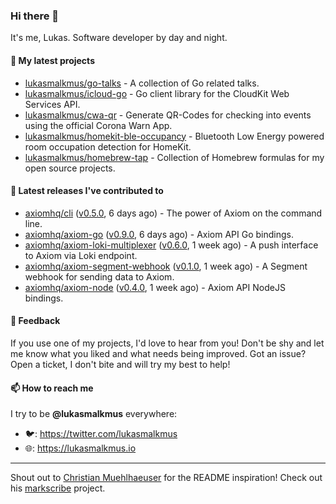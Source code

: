 ### Hi there 👋

It's me, Lukas. Software developer by day and night.

#### 🌱 My latest projects

- [lukasmalkmus/go-talks](https://github.com/lukasmalkmus/go-talks) - A collection of Go related talks.
- [lukasmalkmus/icloud-go](https://github.com/lukasmalkmus/icloud-go) - Go client library for the CloudKit Web Services API.
- [lukasmalkmus/cwa-qr](https://github.com/lukasmalkmus/cwa-qr) - Generate QR-Codes for checking into events using the official Corona Warn App.
- [lukasmalkmus/homekit-ble-occupancy](https://github.com/lukasmalkmus/homekit-ble-occupancy) - Bluetooth Low Energy powered room occupation detection for HomeKit.
- [lukasmalkmus/homebrew-tap](https://github.com/lukasmalkmus/homebrew-tap) - Collection of Homebrew formulas for my open source projects.

#### 🔭 Latest releases I've contributed to

- [axiomhq/cli](https://github.com/axiomhq/cli) ([v0.5.0](https://github.com/axiomhq/cli/releases/tag/v0.5.0), 6 days ago) - The power of Axiom on the command line.
- [axiomhq/axiom-go](https://github.com/axiomhq/axiom-go) ([v0.9.0](https://github.com/axiomhq/axiom-go/releases/tag/v0.9.0), 6 days ago) - Axiom API Go bindings.
- [axiomhq/axiom-loki-multiplexer](https://github.com/axiomhq/axiom-loki-multiplexer) ([v0.6.0](https://github.com/axiomhq/axiom-loki-multiplexer/releases/tag/v0.6.0), 1 week ago) - A push interface to Axiom via Loki endpoint.
- [axiomhq/axiom-segment-webhook](https://github.com/axiomhq/axiom-segment-webhook) ([v0.1.0](https://github.com/axiomhq/axiom-segment-webhook/releases/tag/v0.1.0), 1 week ago) - A Segment webhook for sending data to Axiom.
- [axiomhq/axiom-node](https://github.com/axiomhq/axiom-node) ([v0.4.0](https://github.com/axiomhq/axiom-node/releases/tag/v0.4.0), 1 week ago) - Axiom API NodeJS bindings.

#### 💬 Feedback

If you use one of my projects, I'd love to hear from you! Don't be shy and let
me know what you liked and what needs being improved. Got an issue? Open a
ticket, I don't bite and will try my best to help!

#### 📫 How to reach me

I try to be **@lukasmalkmus** everywhere:

- 🐦: https://twitter.com/lukasmalkmus
- 🌐: https://lukasmalkmus.io

---

Shout out to [Christian Muehlhaeuser](https://github.com/muesli) for the README
inspiration! Check out his [markscribe](https://github.com/muesli/markscribe)
project.

